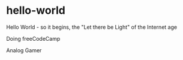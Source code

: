 # hello-world
Hello World - so it begins, the "Let there be Light" of the Internet age

Doing freeCodeCamp

Analog Gamer

